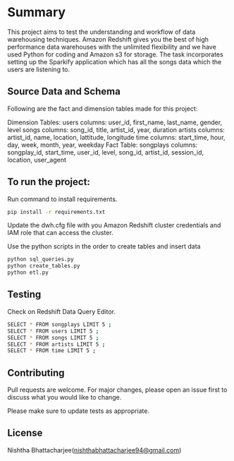 # Summary

This project aims to test the understanding and workflow of data warehousing techniques.
Amazon Redshift gives you the best of high performance data warehouses with the unlimited flexibility and we have used Python for coding and Amazon s3 for storage. 
The task incorporates setting up the Sparkify application which has all the songs data which the users are listening to.

## Source Data and Schema

Following are the fact and dimension tables made for this project:

Dimension Tables:
users
columns: user_id, first_name, last_name, gender, level
songs
columns: song_id, title, artist_id, year, duration
artists
columns: artist_id, name, location, lattitude, longitude
time
columns: start_time, hour, day, week, month, year, weekday
Fact Table:
songplays
columns: songplay_id, start_time, user_id, level, song_id, artist_id, session_id, location, user_agent

## To run the project:

Run command to install requirements.
```bash
pip install -r requirements.txt
```
Update the dwh.cfg file with you Amazon Redshift cluster credentials and IAM role that can access the cluster.

Use the python scripts in the order to create tables and insert data
```python
python sql_queries.py
python create_tables.py
python etl.py
```

## Testing

Check on Redshift Data Query Editor.
```bash
SELECT * FROM songplays LIMIT 5 ;
SELECT * FROM users LIMIT 5 ;
SELECT * FROM songs LIMIT 5 ;
SELECT * FROM artists LIMIT 5 ;
SELECT * FROM time LIMIT 5 ;
```

## Contributing
Pull requests are welcome. For major changes, please open an issue first to discuss what you would like to change.

Please make sure to update tests as appropriate.

## License
Nishtha Bhattacharjee(nishthabhattacharjee94@gmail.com)
